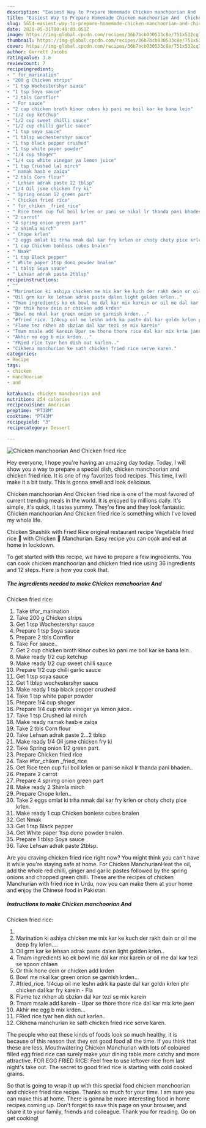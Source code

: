 ```yaml
---
description: "Easiest Way to Prepare Homemade Chicken manchoorian And  Chicken fried rice"
title: "Easiest Way to Prepare Homemade Chicken manchoorian And  Chicken fried rice"
slug: 5654-easiest-way-to-prepare-homemade-chicken-manchoorian-and-chicken-fried-rice
date: 2020-05-31T00:40:03.051Z
image: https://img-global.cpcdn.com/recipes/36b7bcb030533c8e/751x532cq70/chicken-manchoorian-and-chicken-fried-rice-recipe-main-photo.jpg
thumbnail: https://img-global.cpcdn.com/recipes/36b7bcb030533c8e/751x532cq70/chicken-manchoorian-and-chicken-fried-rice-recipe-main-photo.jpg
cover: https://img-global.cpcdn.com/recipes/36b7bcb030533c8e/751x532cq70/chicken-manchoorian-and-chicken-fried-rice-recipe-main-photo.jpg
author: Garrett Jacobs
ratingvalue: 3.8
reviewcount: 7
recipeingredient:
- " for_marination"
- "200 g Chicken strips"
- "1 tsp Wochestershyr sauce"
- "1 tsp Soya sauce"
- "2 tbls Cornflor"
- " For sauce"
- "2 cup chicken broth kinor cubes ko pani me boil kar ke bana lein"
- "1/2 cup ketchup"
- "1/2 cup sweet chilli sauce"
- "1/2 cup chilli garlic sauce"
- "1 tsp soya sauce"
- "1 tblsp wochestershyr sauce"
- "1 tsp black pepper crushed"
- "1 tsp white paper powder"
- "1/4 cup shoger"
- "1/4 cup white vinegar ya lemon juice"
- "1 tsp Crushed lal mirch"
- " namak hasb e zaiqa"
- "2 tbls Corn flour"
- " Lehsan adrak paste 22 tblsp"
- "1/4 Oil jsme chicken fry ki"
- " Spring onion 12 green part"
- " Chicken fried rice"
- " for_chiken _fried_rice"
- " Rice teen cup ful boil krlen or pani se nikal lr thanda pani bhaden"
- "2 carrot"
- "4 sprimg onion green part"
- "2 Shimla mirch"
- " Chope krlen"
- "2 eggs omlat ki trha nmak dal kar fry krlen or choty choty pice krlen"
- "1 cup Chicken bonless cubes bnalen"
- " Nmak"
- "1 tsp Black pepper"
- " White paper 1tsp dono powder bnalen"
- "1 tblsp Soya sauce"
- " Lehsan adrak paste 2tblsp"
recipeinstructions:
- ""
- "Marination ki ashiya chicken me mix kar ke kuch der rakh dein or oil me deep fry krlen...."
- "Oil grm kar ke lehsan adrak paste dalen light golden krlen.."
- "Tmam ingredients ko ek bowl me dal kar mix karein or oil me dal kar tezi se spoon chlaen"
- "Or thik hone dein or chicken add krden"
- "Bowl me nkal kar green onion se garnish krden..."
- "#fried_rice. 1/4cup oil me leshn adrk ka paste dal kar goldn krlen phr chicken dal kar fry karein Fla"
- "Flame tez rkhen ab sbzian dal kar tezi se mix karein"
- "Tmam msale add karein Upar se thore thore rice dal kar mix krte jaen"
- "Akhir me egg b mix krden..."
- "FRied rice tyar hen dish out karlen.."
- "Cikhena manchurian ke sath chicken fried rice serve karen."
categories:
- Recipe
tags:
- chicken
- manchoorian
- and

katakunci: chicken manchoorian and 
nutrition: 254 calories
recipecuisine: American
preptime: "PT38M"
cooktime: "PT43M"
recipeyield: "3"
recipecategory: Dessert

---
```



![Chicken manchoorian And 
Chicken fried rice](https://img-global.cpcdn.com/recipes/36b7bcb030533c8e/751x532cq70/chicken-manchoorian-and-chicken-fried-rice-recipe-main-photo.jpg)

Hey everyone, I hope you're having an amazing day today. Today, I will show you a way to prepare a special dish, chicken manchoorian and 
chicken fried rice. It is one of my favorites food recipes. This time, I will make it a bit tasty. This is gonna smell and look delicious.

Chicken manchoorian And 
Chicken fried rice is one of the most favored of current trending meals in the world. It is enjoyed by millions daily. It's simple, it's quick, it tastes yummy. They're fine and they look fantastic. Chicken manchoorian And 
Chicken fried rice is something which I've loved my whole life.

Chicken Shashlik with Fried Rice original restaurant recipe Vegetable fried rice 🍚 with Chicken 🐓 Manchurian. Easy recipe you can cook and eat at home in lockdown.


To get started with this recipe, we have to prepare a few ingredients. You can cook chicken manchoorian and 
chicken fried rice using 36 ingredients and 12 steps. Here is how you cook that.

<!--inarticleads1-->

##### The ingredients needed to make Chicken manchoorian And 
Chicken fried rice:

1. Take  #for_marination
1. Take 200 g Chicken strips
1. Get 1 tsp Wochestershyr sauce
1. Prepare 1 tsp Soya sauce
1. Prepare 2 tbls Cornflor
1. Take  For sauce..
1. Get 2 cup chicken broth kinor cubes ko pani me boil kar ke bana lein..
1. Make ready 1/2 cup ketchup
1. Make ready 1/2 cup sweet chilli sauce
1. Prepare 1/2 cup chilli garlic sauce
1. Get 1 tsp soya sauce
1. Get 1 tblsp wochestershyr sauce
1. Make ready 1 tsp black pepper crushed
1. Take 1 tsp white paper powder
1. Prepare 1/4 cup shoger
1. Prepare 1/4 cup white vinegar ya lemon juice..
1. Take 1 tsp Crushed lal mirch
1. Make ready  namak hasb e zaiqa
1. Take 2 tbls Corn flour
1. Take  Lehsan adrak paste 2...2 tblsp
1. Make ready 1/4 Oil jsme chicken fry ki
1. Take  Spring onion 1/2 green part.
1. Prepare  Chicken fried rice
1. Take  #for_chiken _fried_rice
1. Get  Rice teen cup ful boil krlen or pani se nikal lr thanda pani bhaden..
1. Prepare 2 carrot
1. Prepare 4 sprimg onion green part
1. Make ready 2 Shimla mirch
1. Prepare  Chope krlen..
1. Take 2 eggs omlat ki trha nmak dal kar fry krlen or choty choty pice krlen.
1. Make ready 1 cup Chicken bonless cubes bnalen
1. Get  Nmak
1. Get 1 tsp Black pepper
1. Get  White paper 1tsp dono powder bnalen.
1. Prepare 1 tblsp Soya sauce
1. Take  Lehsan adrak paste 2tblsp.


Are you craving chicken fried rice right now? You might think you can&#39;t have it while you&#39;re staying safe at home. For Chicken ManchurianHeat the oil, add the whole red chilli, ginger and garlic pastes followed by the spring onions and chopped green chilli. These are the recipes of chicken Manchurian with fried rice in Urdu, now you can make them at your home and enjoy the Chinese food in Pakistan. 

<!--inarticleads2-->

##### Instructions to make Chicken manchoorian And 
Chicken fried rice:

1. 
1. Marination ki ashiya chicken me mix kar ke kuch der rakh dein or oil me deep fry krlen....
1. Oil grm kar ke lehsan adrak paste dalen light golden krlen..
1. Tmam ingredients ko ek bowl me dal kar mix karein or oil me dal kar tezi se spoon chlaen
1. Or thik hone dein or chicken add krden
1. Bowl me nkal kar green onion se garnish krden...
1. #fried_rice. 1/4cup oil me leshn adrk ka paste dal kar goldn krlen phr chicken dal kar fry karein - Fla
1. Flame tez rkhen ab sbzian dal kar tezi se mix karein
1. Tmam msale add karein - Upar se thore thore rice dal kar mix krte jaen
1. Akhir me egg b mix krden...
1. FRied rice tyar hen dish out karlen..
1. Cikhena manchurian ke sath chicken fried rice serve karen.


The people who eat these kinds of foods look so much healthy, it is because of this reason that they eat good food all the time. If you think that these are less. Mouthwatering Chicken Manchurian with lots of coloured filled egg fried rice can surely make your dining table more catchy and more attractive. FOR EGG FRIED RICE: Feel free to use leftover rice from last night&#39;s take out. The secret to good fried rice is starting with cold cooked grains. 

So that is going to wrap it up with this special food chicken manchoorian and 
chicken fried rice recipe. Thanks so much for your time. I am sure you can make this at home. There is gonna be more interesting food in home recipes coming up. Don't forget to save this page on your browser, and share it to your family, friends and colleague. Thank you for reading. Go on get cooking!
